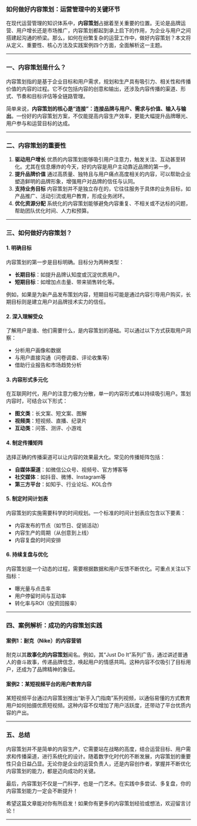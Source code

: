 ### 如何做好内容策划：运营管理中的关键环节

在现代运营管理的知识体系中，**内容策划**占据着至关重要的位置。无论是品牌运营、用户增长还是市场推广，内容策划都起到承上启下的作用，为企业与用户之间搭建起沟通的桥梁。那么，如何在纷繁复杂的运营工作中，做好内容策划？本文将从定义、重要性、核心方法及实践案例四个方面，全面解析这一主题。

------

### 一、内容策划是什么？

内容策划指的是基于企业目标和用户需求，规划和生产具有吸引力、相关性和传播价值的内容的过程。它不仅包括内容的创意和输出，还涉及内容传播的渠道、形式、节奏和目标评估等全链路管理。

简单来说，**内容策划的核心是“连接”：连接品牌与用户、需求与价值、输入与输出**。一份好的内容策划方案，不仅能提高内容生产效率，更能大幅提升品牌曝光、用户参与和运营目标的达成。

------

### 二、内容策划的重要性

1. **驱动用户增长**
    优质的内容策划能够吸引用户注意力，触发关注、互动甚至转化。尤其在信息爆炸的今天，好的内容是用户主动靠近品牌的第一步。
2. **提升品牌价值**
    通过高质量、独特且与用户痛点高度相关的内容，可以帮助企业塑造鲜明的品牌形象，增强用户对品牌的信任与认同。
3. **支持业务目标**
    内容策划并不是独立存在的，它往往服务于具体的业务目标，如产品推广、活动引流或用户教育，形成业务闭环。
4. **优化资源分配**
    系统化的内容策划能够避免内容重复、不相关或不达标的问题，帮助团队优化时间、人力和预算。

------

### 三、如何做好内容策划？

#### 1. 明确目标

内容策划的第一步是目标明确。目标分为两种类型：

- **长期目标**：如提升品牌认知度或沉淀优质用户。
- **短期目标**：如增加点击量、带来销售转化等。

例如，如果是为新产品发布策划内容，短期目标可能是通过内容引导用户购买，长期目标则是建立用户对品牌技术实力的信任。

#### 2. 深入理解受众

了解用户是谁、他们需要什么，是内容策划的基础。可以通过以下方式获取用户洞察：

- 分析用户画像和数据
- 与用户直接沟通（问卷调查、评论收集等）
- 借助行业报告和市场趋势分析

#### 3. 内容形式多元化

在互联网时代，用户的注意力极为分散，单一的内容形式难以持续吸引用户。策划内容时，可结合以下形式：

- **图文类**：长文案、短文案、图解
- **视频类**：短视频、直播、纪录片
- **互动类**：问答、测评、小游戏

#### 4. 制定传播矩阵

选择正确的传播渠道可以让内容的效果最大化。常见的传播矩阵包括：

- **自媒体渠道**：如微信公众号、视频号、官方博客等
- **社交媒体**：如抖音、微博、Instagram等
- **第三方平台**：如知乎、行业论坛、KOL合作

#### 5. 制定时间计划表

内容策划的实施需要科学的时间规划。一个标准的时间计划表应包含以下要素：

- 内容发布的节点（如节日、促销活动）
- 内容生产的周期（从创意到上线）
- 内容复盘的时间安排

#### 6. 持续复盘与优化

内容策划是一个动态的过程，需要根据数据和用户反馈不断优化。可重点关注以下指标：

- 曝光量与点击率
- 用户停留时间与互动率
- 转化率与ROI（投资回报率）

------

### 四、案例解析：成功的内容策划实践

#### 案例1：耐克（Nike）的内容营销

耐克以其**故事化的内容策划**闻名。例如，其“Just Do It”系列广告，通过讲述普通人的奋斗故事，传递品牌信念，唤起用户的情感共鸣。这种内容不仅吸引了目标用户，还成为了品牌精神的象征。

#### 案例2：某短视频平台的用户教育内容

某短视频平台通过内容策划推出“新手入门指南”系列视频，以通俗易懂的方式教育用户如何拍摄优质短视频。这种内容不仅增加了用户活跃度，还带动了平台优质内容的产出。

------

### 五、总结

内容策划并不是简单的内容生产，它需要站在战略的高度，结合运营目标、用户需求和传播渠道，进行系统化的设计。随着数字化时代的不断发展，内容策划的重要性只会日益凸显。无论你是企业的运营负责人，还是内容创作者，掌握并不断优化内容策划的能力，都是迈向成功的关键。

最后，内容策划不仅是一门科学，也是一门艺术。在实践中多尝试、多复盘，你的内容策划能力一定会不断提升！

希望这篇文章能对你有所启发！如果你有更多的内容策划经验或想法，欢迎留言讨论！

------